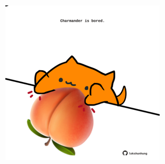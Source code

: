 <!-- built at 19/05/2024, 10:00:38 UTC -->
<p align="center">
  <img width="500" height="500" src="./ReadmeImage.svg">
</p>
